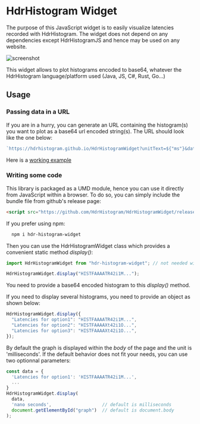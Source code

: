 # HdrHistogram Widget

The purpose of this JavaScript widget is to easily visualize latencies recorded with HdrHistogram. The widget does not depend on any dependencies except HdrHistogramJS and hence may be used on any website.

![screenshot](https://raw.githubusercontent.com/HdrHistogram/HdrHistogramWidget/master/screenshot.png)

This widget allows to plot histograms encoded to base64, whatever the HdrHistogram language/platform used (Java, JS, C#, Rust, Go...)

## Usage

### Passing data in a URL

If you are in a hurry, you can generate an URL containing the histogram(s) you want to plot as a base64 url encoded string(s). The URL should look like the one below:

```ts
`https://hdrhistogram.github.io/HdrHistogramWidget?unitText=${"ms"}&data.name=${"HISTFAAAA..."}&data.other_name=${"HISTFAAAA..."}`;
```

Here is a [working example](https://hdrhistogram.github.io/HdrHistogramWidget?unitText=ms&data.latency=HISTFAAAAkV42i1NTWgTQRTe93Yyna7jdEzTbaghpjWsEpaQxhLXumxLLEuRGpallJCDhxB6qXqQUsSDFFlDwRzEQikhJ%2BnFIOLFgkWk9NCz1LtIDx6lIPTixdm2b%2BbN%2B37mvZeJNoc1DTvaeSQuKlxUnDk5B6OnA9%2BO2O%2BdgY8%2FyMkR230N75zuys%2FJrXt7ma2r7cmNkXby0%2FVj89j8dSMa3sls8wN2yt8kvuvrdB8PsEv%2BwKG%2BD1%2FhA%2FZgHSJsunuw8HTKW6sstKxiaM%2BnJ7ycVS0Wl6ZWS%2Fmm4z5q%2BF3wX7gTQa60nCkGhelCvn7TCtOpmj1XKAXTE82i24FaG6puD%2FxKH2qNlzC7C%2F7DCMJKFyx%2FzY%2FAnV0LnB7Uwz4sbIAXbkNY24K5pT64fQgaPVhcPIR66y0EHfCrEQRhB%2BaDVSeCqtrf9J75Lct57tnNOXu10nLtesVdLpQb5fuW0yw5T0rTXt6rmPO5vJ2RpbGyJfPp7KzIWrmylDaX2WQqzS2ZLnCRFWbBHONcSDpGpTAEM7jB0zyZEaakWWokBZNoEJbkJEVJiglpMMYkJ4KajJnESHGRoianklBBDK4eyhnjBKUhKSWUKogaIUhUMMGQKk6QMko0olPU2JmvM6US1NVFxdWhGAfRY0FTQCMJvLBiFc%2FuuYYJBRMxH8QrKvGSKpdxHIdwWOUdZYzjJipyG2fwsTJXEAdwBB8o55b6kYi7B1XbOOI1tUBXOapWxiPjobEypJRXgHcVmcH3gF%2BkmvK3jfjvM%2BB%2FgsBx8g%3D%3D)

### Writing some code

This library is packaged as a UMD module, hence you can use it directly
from JavaScript within a browser. To do so, you can simply include the bundle file from github's release page:

```html
<script src="https://github.com/HdrHistogram/HdrHistogramWidget/releases/download/1.0.1/hdr-histogram-widget.umd.js"></script>
```

If you prefer using npm:

```sh
  npm i hdr-histogram-widget
```

Then you can use the HdrHistogramWidget class which provides a convenient static method _display()_:

```ts
import HdrHistogramWidget from "hdr-histogram-widget"; // not needed with the umd package

HdrHistogramWidget.display("HISTFAAAATR42i1M...");
```

You need to provide a base64 encoded histogram to this _display()_ method.

If you need to display several histograms, you need to provide an object as shown below:

```ts
HdrHistogramWidget.display({
  "Latencies for option1": "HISTFAAAATR42i1M...",
  "Latencies for option2": "HISTFAAAAXt42i1O...",
  "Latencies for option3": "HISTFAAAAXt42i1O...",
});
```

By default the graph is displayed within the _body_ of the page and the unit is 'milliseconds'. If the default behavior does not fit your needs, you can use two optionnal parameters:

```ts
const data = {
  'Latencies for option1': 'HISTFAAAATR42i1M...',
  ...
}
HdrHistogramWidget.display(
  data,
  'nano seconds',                   // default is milliseconds
  document.getElementById("graph")  // default is document.body
);
```
